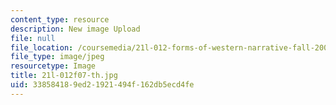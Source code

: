 ```yaml
---
content_type: resource
description: New image Upload
file: null
file_location: /coursemedia/21l-012-forms-of-western-narrative-fall-2007/338584189ed21921494f162db5ecd4fe_21l-012f07-th.jpg
file_type: image/jpeg
resourcetype: Image
title: 21l-012f07-th.jpg
uid: 33858418-9ed2-1921-494f-162db5ecd4fe
---
```

